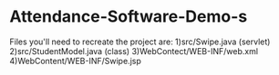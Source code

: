 # Attendance-Software-Demo-s
Files you'll need to recreate the project are:
1)src/Swipe.java (servlet)
2)src/StudentModel.java (class)
3)WebContect/WEB-INF/web.xml
4)WebContent/WEB-INF/Swipe.jsp
